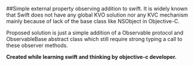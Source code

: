 ##Simple external property observing addition to swift. 
It is widely known that Swift does not have any global KVO solution nor any KVC mechanism mainly because of lack of the base class like NSObject in Objective-C.

Proposed solution is just a simple addition of a Observable protocol and ObservableBase abstract class which still require strong typing a call to these observer methods. 

**Created while learning swift and thinking by objective-c developer.**
